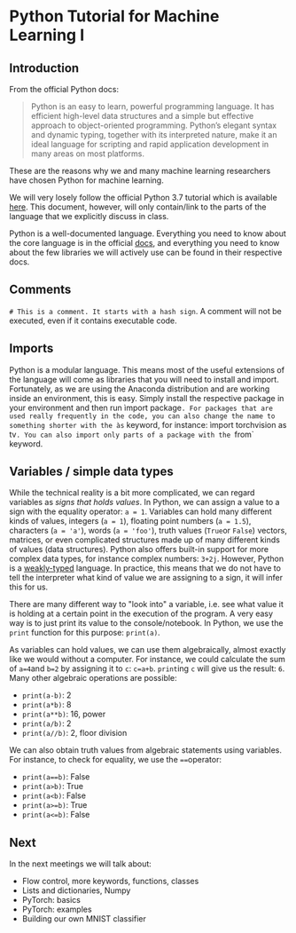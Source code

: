 # Python Tutorial for Machine Learning I

## Introduction

From the official Python docs:

> Python is an easy to learn, powerful programming language. It has efficient high-level data structures and a simple but effective approach to object-oriented programming. Python’s elegant syntax and dynamic typing, together with its interpreted nature, make it an ideal language for scripting and rapid application development in many areas on most platforms.

These are the reasons why we and many machine learning researchers have chosen Python for machine learning.

We will very losely follow the official Python 3.7 tutorial which is available [here](https://docs.python.org/3/tutorial/index.html). This document, however, will only contain/link to the parts of the language that we explicitly discuss in class.

Python is a well-documented language. Everything you need to know about the core language is in the official [docs](https://docs.python.org/3), and everything you need to know about the few libraries we will actively use can be found in their respective docs.

## Comments

`# This is a comment. It starts with a hash sign`. A comment will not be executed, even if it contains executable code.

## Imports

Python is a modular language. This means most of the useful extensions of the language will come as libraries that you will need to install and import. Fortunately, as we are using the Anaconda distribution and are working inside an environment, this is easy. Simply install the respective package in your environment and then run ìmport package`. For packages that are used really frequently in the code, you can also change the name to something shorter with the às` keyword, for instance: ìmport torchvision as tv`. You can also import only parts of a package with the `from` keyword.

## Variables / simple data types

While the technical reality is a bit more complicated, we can regard variables as *signs that holds values*. In Python, we can assign a value to a sign with the equality operator: `a = 1`. Variables can hold many different kinds of values, integers (`a = 1`), floating point numbers (`a = 1.5`), characters (`a = 'a'`), words (`a = 'foo'`), truth values (`True`or `False`) vectors, matrices, or even complicated structures made up of many different kinds of values (data structures). Python also offers built-in support for more complex data types, for instance complex numbers: `3+2j`. However, Python is a [weakly-typed](https://en.wikipedia.org/wiki/Type_system) language. In practice, this means that we do not have to tell the interpreter what kind of value we are assigning to a sign, it will infer this for us.

There are many different way to "look into" a variable, i.e. see what value it is holding at a certain point in the execution of the program. A very easy way is to just print its value to the console/notebook. In Python, we use the `print` function for this purpose: `print(a)`.

As variables can hold values, we can use them algebraically, almost exactly like we would without a computer. For instance, we could calculate the sum of `a=4`and `b=2` by assigning it to `c`: `c=a+b`. `print`ing `c` will give us the result: `6`. Many other algebraic operations are possible:

- `print(a-b)`: 2
- `print(a*b)`: 8
- `print(a**b)`: 16, power
- `print(a/b)`: 2
- `print(a//b)`: 2, floor division

We can also obtain truth values from algebraic statements using variables. For instance, to check for equality, we use the `==`operator:

- `print(a==b)`: False
- `print(a>b)`: True
- `print(a<b)`: False
- `print(a>=b)`: True
- `print(a<=b)`: False

## Next

In the next meetings we will talk about:

- Flow control, more keywords, functions, classes
- Lists and dictionaries, Numpy
- PyTorch: basics
- PyTorch: examples
- Building our own MNIST classifier